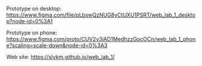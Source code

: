 Prototype on desktop: https://www.figma.com/file/pLbswQzNUG8yCtUXU1PSRT/web_lab_1_desktop?node-id=0%3A1

Prototype on phone: https://www.figma.com/proto/CUV2v3iAD1MedhzzGocOCn/web_lab_1_phone?scaling=scale-down&node-id=0%3A3

Web site: https://slvkm.github.io/web_lab_1/
